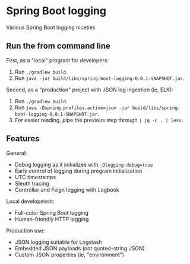 # Spring Boot logging

Various Spring Boot logging niceties

## Run the from command line

First, as a "local" program for developers:

1. Run `./gradlew build`.
2. Run `java -jar build/libs/spring-boot-logging-0.0.1-SNAPSHOT.jar`.

Second, as a "production" project with JSON log ingestion (ie, ELK):

1. Run `./gradlew build`.
2. Run `java -Dspring.profiles.active=json -jar build/libs/spring-boot-logging-0.0.1-SNAPSHOT.jar`.
3. For easier reading, pipe the previous step through `| jq -C . | less`.

## Features

General:

* Debug logging as it initializes with `-Dlogging.debug=true`
* Early control of logging during program initialization
* UTC timestamps
* Sleuth tracing
* Controller and Feign logging with Logbook

Local development:

* Full-color Spring Boot logging
* Human-friendly HTTP logging

Production use:

* JSON logging suitable for Logstash
* Embedded JSON payloads (not quoted-string JSON)
* Custom JSON properties (ie, "environment")
